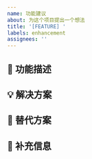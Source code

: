 ```yaml
---
name: 功能建议
about: 为这个项目提出一个想法
title: '[FEATURE] '
labels: enhancement
assignees: ''
---
```


## 🚀 功能描述
<!-- 清晰简洁地描述你想要的功能 -->

## 💡 解决方案
<!-- 描述你想到的实现方案 -->

## 🔄 替代方案
<!-- 描述你考虑过的替代解决方案 -->

## 📎 补充信息
<!-- 添加任何其他相关信息或截图 -->